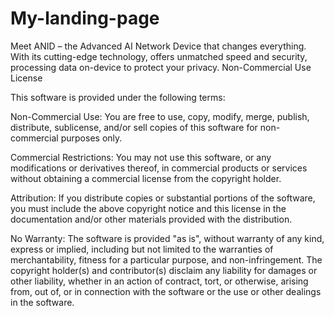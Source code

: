 # My-landing-page
Meet ANID – the Advanced AI Network Device that changes everything. With its cutting-edge technology, offers unmatched speed and security, processing data on-device to protect your privacy.
Non-Commercial Use License

This software is provided under the following terms:

Non-Commercial Use: You are free to use, copy, modify, merge, publish, distribute, sublicense, and/or sell copies of this software for non-commercial purposes only.

Commercial Restrictions: You may not use this software, or any modifications or derivatives thereof, in commercial products or services without obtaining a commercial license from the copyright holder.

Attribution: If you distribute copies or substantial portions of the software, you must include the above copyright notice and this license in the documentation and/or other materials provided with the distribution.

No Warranty: The software is provided "as is", without warranty of any kind, express or implied, including but not limited to the warranties of merchantability, fitness for a particular purpose, and non-infringement. The copyright holder(s) and contributor(s) disclaim any liability for damages or other liability, whether in an action of contract, tort, or otherwise, arising from, out of, or in connection with the software or the use or other dealings in the software.
